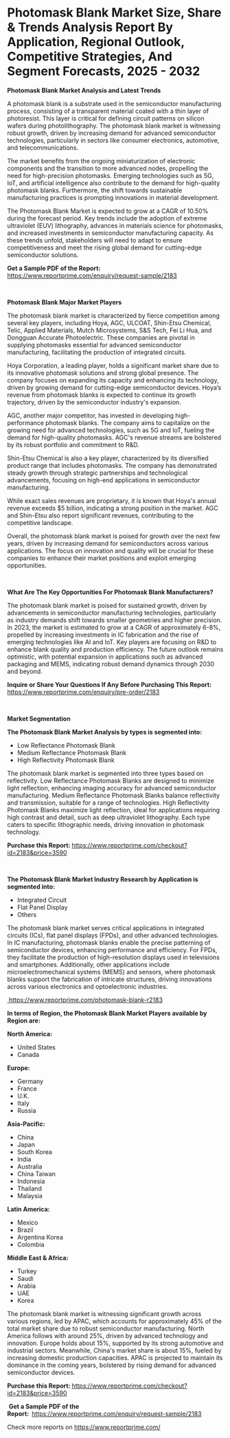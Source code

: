 <p><h1>Photomask Blank Market Size, Share & Trends Analysis Report By Application, Regional Outlook, Competitive Strategies, And Segment Forecasts, 2025 - 2032</h1></p><p><strong>Photomask Blank Market Analysis and Latest Trends</strong></p>
<p><p>A photomask blank is a substrate used in the semiconductor manufacturing process, consisting of a transparent material coated with a thin layer of photoresist. This layer is critical for defining circuit patterns on silicon wafers during photolithography. The photomask blank market is witnessing robust growth, driven by increasing demand for advanced semiconductor technologies, particularly in sectors like consumer electronics, automotive, and telecommunications.</p><p>The market benefits from the ongoing miniaturization of electronic components and the transition to more advanced nodes, propelling the need for high-precision photomasks. Emerging technologies such as 5G, IoT, and artificial intelligence also contribute to the demand for high-quality photomask blanks. Furthermore, the shift towards sustainable manufacturing practices is prompting innovations in material development.</p><p>The Photomask Blank Market is expected to grow at a CAGR of 10.50% during the forecast period. Key trends include the adoption of extreme ultraviolet (EUV) lithography, advances in materials science for photomasks, and increased investments in semiconductor manufacturing capacity. As these trends unfold, stakeholders will need to adapt to ensure competitiveness and meet the rising global demand for cutting-edge semiconductor solutions.</p></p>
<p><strong>Get a Sample PDF of the Report:&nbsp;</strong> <a href="https://www.reportprime.com/enquiry/request-sample/2183?utm_campaign=3324&utm_medium=2&utm_source=Github&utm_content=ia&utm_term=18032025&utm_id=photomask-blank">https://www.reportprime.com/enquiry/request-sample/2183</a></p>
<p>&nbsp;</p>
<p><strong>Photomask Blank Major Market Players</strong></p>
<p><p>The photomask blank market is characterized by fierce competition among several key players, including Hoya, AGC, ULCOAT, Shin-Etsu Chemical, Telic, Applied Materials, Mutch Microsystems, S&S Tech, Fei Li Hua, and Dongguan Accurate Photoelectric. These companies are pivotal in supplying photomasks essential for advanced semiconductor manufacturing, facilitating the production of integrated circuits.</p><p>Hoya Corporation, a leading player, holds a significant market share due to its innovative photomask solutions and strong global presence. The company focuses on expanding its capacity and enhancing its technology, driven by growing demand for cutting-edge semiconductor devices. Hoya’s revenue from photomask blanks is expected to continue its growth trajectory, driven by the semiconductor industry's expansion.</p><p>AGC, another major competitor, has invested in developing high-performance photomask blanks. The company aims to capitalize on the growing need for advanced technologies, such as 5G and IoT, fueling the demand for high-quality photomasks. AGC's revenue streams are bolstered by its robust portfolio and commitment to R&D.</p><p>Shin-Etsu Chemical is also a key player, characterized by its diversified product range that includes photomasks. The company has demonstrated steady growth through strategic partnerships and technological advancements, focusing on high-end applications in semiconductor manufacturing.</p><p>While exact sales revenues are proprietary, it is known that Hoya's annual revenue exceeds $5 billion, indicating a strong position in the market. AGC and Shin-Etsu also report significant revenues, contributing to the competitive landscape.</p><p>Overall, the photomask blank market is poised for growth over the next few years, driven by increasing demand for semiconductors across various applications. The focus on innovation and quality will be crucial for these companies to enhance their market positions and exploit emerging opportunities.</p></p>
<p>&nbsp;</p>
<p><strong>What Are The Key Opportunities For Photomask Blank Manufacturers?</strong></p>
<p><p>The photomask blank market is poised for sustained growth, driven by advancements in semiconductor manufacturing technologies, particularly as industry demands shift towards smaller geometries and higher precision. In 2023, the market is estimated to grow at a CAGR of approximately 6-8%, propelled by increasing investments in IC fabrication and the rise of emerging technologies like AI and IoT. Key players are focusing on R&D to enhance blank quality and production efficiency. The future outlook remains optimistic, with potential expansion in applications such as advanced packaging and MEMS, indicating robust demand dynamics through 2030 and beyond.</p></p>
<p><strong>Inquire or Share Your Questions If Any Before Purchasing This Report:</strong> <a href="https://www.reportprime.com/enquiry/pre-order/2183?utm_campaign=3324&utm_medium=2&utm_source=Github&utm_content=ia&utm_term=18032025&utm_id=photomask-blank">https://www.reportprime.com/enquiry/pre-order/2183</a></p>
<p>&nbsp;</p>
<p><strong>Market Segmentation</strong></p>
<p><strong>The Photomask Blank Market Analysis by types is segmented into:</strong></p>
<p><ul><li>Low Reflectance Photomask Blank</li><li>Medium Reflectance Photomask Blank</li><li>High Reflectivity Photomask Blank</li></ul></p>
<p><p>The photomask blank market is segmented into three types based on reflectivity. Low Reflectance Photomask Blanks are designed to minimize light reflection, enhancing imaging accuracy for advanced semiconductor manufacturing. Medium Reflectance Photomask Blanks balance reflectivity and transmission, suitable for a range of technologies. High Reflectivity Photomask Blanks maximize light reflection, ideal for applications requiring high contrast and detail, such as deep ultraviolet lithography. Each type caters to specific lithographic needs, driving innovation in photomask technology.</p></p>
<p><strong>Purchase this Report:&nbsp;</strong><a href="https://www.reportprime.com/checkout?id=2183&price=3590&utm_campaign=3324&utm_medium=2&utm_source=Github&utm_content=ia&utm_term=18032025&utm_id=photomask-blank">https://www.reportprime.com/checkout?id=2183&price=3590</a></p>
<p>&nbsp;</p>
<p><strong>The Photomask Blank Market Industry Research by Application is segmented into:</strong></p>
<p><ul><li>Integrated Circuit</li><li>Flat Panel Display</li><li>Others</li></ul></p>
<p><p>The photomask blank market serves critical applications in integrated circuits (ICs), flat panel displays (FPDs), and other advanced technologies. In IC manufacturing, photomask blanks enable the precise patterning of semiconductor devices, enhancing performance and efficiency. For FPDs, they facilitate the production of high-resolution displays used in televisions and smartphones. Additionally, other applications include microelectromechanical systems (MEMS) and sensors, where photomask blanks support the fabrication of intricate structures, driving innovations across various electronics and optoelectronic industries.</p></p>
<p><a href="https://www.reportprime.com/photomask-blank-r2183?utm_campaign=3324&utm_medium=2&utm_source=Github&utm_content=ia&utm_term=18032025&utm_id=photomask-blank">&nbsp;https://www.reportprime.com/photomask-blank-r2183</a></p>
<p><strong>In terms of Region, the Photomask Blank Market Players available by Region are:</strong></p>
<p>
    <p> <strong> North America: </strong>
        <ul>
            <li>United States</li>
            <li>Canada</li>
        </ul>
        </p> 
    <p> <strong> Europe: </strong>
        <ul>
            <li>Germany</li>
            <li>France</li>
            <li>U.K.</li>
            <li>Italy</li>
            <li>Russia</li>
        </ul>
        </p> 
    <p> <strong> Asia-Pacific: </strong>
        <ul>
            <li>China</li>
            <li>Japan</li>
            <li>South Korea</li>
            <li>India</li>
            <li>Australia</li>
            <li>China Taiwan</li>
            <li>Indonesia</li>
            <li>Thailand</li>
            <li>Malaysia</li>
        </ul>
        </p> 
    <p> <strong> Latin America: </strong>
        <ul>
            <li>Mexico</li>
            <li>Brazil</li>
            <li>Argentina Korea</li>
            <li>Colombia</li>
        </ul>
        </p> 
    <p> <strong> Middle East & Africa: </strong>
        <ul>
            <li>Turkey</li>
            <li>Saudi</li>
            <li>Arabia</li>
            <li>UAE</li>
            <li>Korea</li>
        </ul>
    </p>
    </p>
<p><p>The photomask blank market is witnessing significant growth across various regions, led by APAC, which accounts for approximately 45% of the total market share due to robust semiconductor manufacturing. North America follows with around 25%, driven by advanced technology and innovation. Europe holds about 15%, supported by its strong automotive and industrial sectors. Meanwhile, China's market share is about 15%, fueled by increasing domestic production capacities. APAC is projected to maintain its dominance in the coming years, bolstered by rising demand for advanced semiconductor devices.</p></p>
<p><strong>Purchase this Report: </strong><a href="https://www.reportprime.com/checkout?id=2183&price=3590&utm_campaign=3324&utm_medium=2&utm_source=Github&utm_content=ia&utm_term=18032025&utm_id=photomask-blank">https://www.reportprime.com/checkout?id=2183&price=3590</a></p>
<p>&nbsp;<strong>Get a Sample PDF of the Report:&nbsp;&nbsp;</strong><a href="https://www.reportprime.com/enquiry/request-sample/2183?utm_campaign=3324&utm_medium=2&utm_source=Github&utm_content=ia&utm_term=18032025&utm_id=photomask-blank">https://www.reportprime.com/enquiry/request-sample/2183</a></p>
<p><strong></strong></p>
<p>Check more reports on <a href="https://www.reportprime.com/?utm_campaign=3324&utm_medium=2&utm_source=Github&utm_content=ia&utm_term=18032025&utm_id=photomask-blank">https://www.reportprime.com/</a></p>